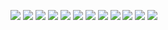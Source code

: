 ![](https://i.imgur.com/CWKQK5l.jpg)
![](https://i.imgur.com/laWTKit.jpg)
![](https://i.imgur.com/PUNCAXM.jpg)
![](https://i.imgur.com/xdPlqXS.jpg)
![](https://i.imgur.com/TbqAHLz.jpg)
![](https://i.imgur.com/SYB2gRX.jpg)
![](https://i.imgur.com/2Oivohj.jpg)
![](https://i.imgur.com/aITrZZu.jpg)
![](https://i.imgur.com/cc1xm1e.jpg)
![](https://i.imgur.com/7FxYjmi.jpg)
![](https://i.imgur.com/9db580f.jpg)
![](https://i.imgur.com/K1NNQPB.jpg)
